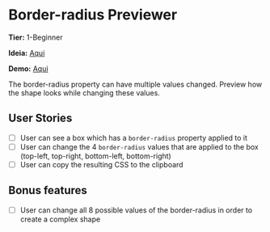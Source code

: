 # Border-radius Previewer

**Tier:** 1-Beginner

**Ideia:** [Aqui](https://github.com/florinpop17/app-ideas/blob/master/Projects/1-Beginner/Border-Radius-Previewer.md)

**Demo:** [Aqui](https://oppadayo.github.io/Bin2Dec.github.io/)

The border-radius property can have multiple values changed. Preview how the shape looks while changing these values.

## User Stories

-   [ ] User can see a box which has a `border-radius` property applied to it
-   [ ] User can change the 4 `border-radius` values that are applied to the box (top-left, top-right, bottom-left, bottom-right)
-   [ ] User can copy the resulting CSS to the clipboard

## Bonus features

-   [ ] User can change all 8 possible values of the border-radius in order to create a complex shape
